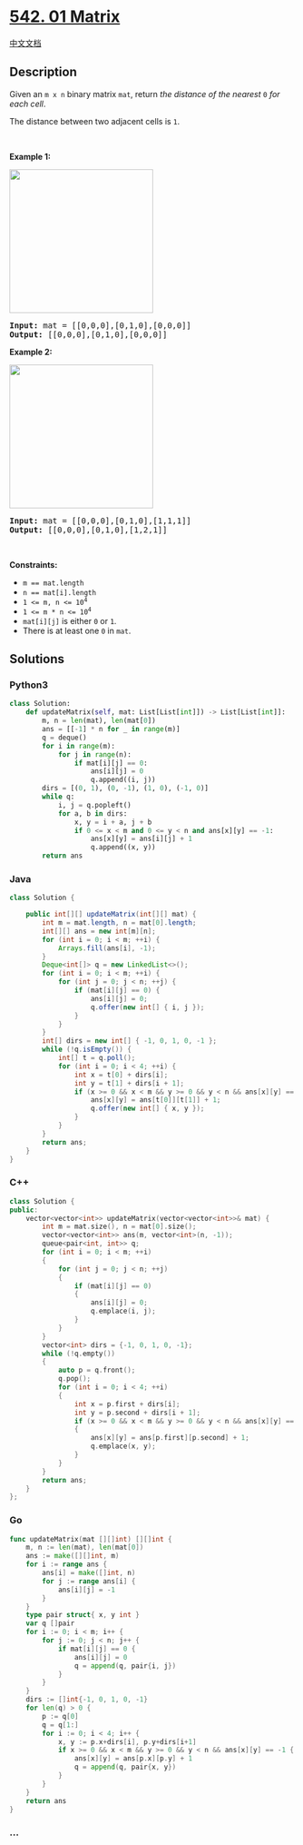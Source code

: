# [542. 01 Matrix](https://leetcode.com/problems/01-matrix)

[中文文档](/solution/0500-0599/0542.01%20Matrix/README.md)

## Description

<p>Given an <code>m x n</code> binary matrix <code>mat</code>, return <em>the distance of the nearest </em><code>0</code><em> for each cell</em>.</p>

<p>The distance between two adjacent cells is <code>1</code>.</p>

<p>&nbsp;</p>
<p><strong>Example 1:</strong></p>
<img alt="" src="https://cdn.jsdelivr.net/gh/doocs/leetcode@main/solution/0500-0599/0542.01%20Matrix/images/01-1-grid.jpg" style="width: 253px; height: 253px;" />
<pre>
<strong>Input:</strong> mat = [[0,0,0],[0,1,0],[0,0,0]]
<strong>Output:</strong> [[0,0,0],[0,1,0],[0,0,0]]
</pre>

<p><strong>Example 2:</strong></p>
<img alt="" src="https://cdn.jsdelivr.net/gh/doocs/leetcode@main/solution/0500-0599/0542.01%20Matrix/images/01-2-grid.jpg" style="width: 253px; height: 253px;" />
<pre>
<strong>Input:</strong> mat = [[0,0,0],[0,1,0],[1,1,1]]
<strong>Output:</strong> [[0,0,0],[0,1,0],[1,2,1]]
</pre>

<p>&nbsp;</p>
<p><strong>Constraints:</strong></p>

<ul>
	<li><code>m == mat.length</code></li>
	<li><code>n == mat[i].length</code></li>
	<li><code>1 &lt;= m, n &lt;= 10<sup>4</sup></code></li>
	<li><code>1 &lt;= m * n &lt;= 10<sup>4</sup></code></li>
	<li><code>mat[i][j]</code> is either <code>0</code> or <code>1</code>.</li>
	<li>There is at least one <code>0</code> in <code>mat</code>.</li>
</ul>

## Solutions

<!-- tabs:start -->

### **Python3**

```python
class Solution:
    def updateMatrix(self, mat: List[List[int]]) -> List[List[int]]:
        m, n = len(mat), len(mat[0])
        ans = [[-1] * n for _ in range(m)]
        q = deque()
        for i in range(m):
            for j in range(n):
                if mat[i][j] == 0:
                    ans[i][j] = 0
                    q.append((i, j))
        dirs = [(0, 1), (0, -1), (1, 0), (-1, 0)]
        while q:
            i, j = q.popleft()
            for a, b in dirs:
                x, y = i + a, j + b
                if 0 <= x < m and 0 <= y < n and ans[x][y] == -1:
                    ans[x][y] = ans[i][j] + 1
                    q.append((x, y))
        return ans
```

### **Java**

```java
class Solution {

    public int[][] updateMatrix(int[][] mat) {
        int m = mat.length, n = mat[0].length;
        int[][] ans = new int[m][n];
        for (int i = 0; i < m; ++i) {
            Arrays.fill(ans[i], -1);
        }
        Deque<int[]> q = new LinkedList<>();
        for (int i = 0; i < m; ++i) {
            for (int j = 0; j < n; ++j) {
                if (mat[i][j] == 0) {
                    ans[i][j] = 0;
                    q.offer(new int[] { i, j });
                }
            }
        }
        int[] dirs = new int[] { -1, 0, 1, 0, -1 };
        while (!q.isEmpty()) {
            int[] t = q.poll();
            for (int i = 0; i < 4; ++i) {
                int x = t[0] + dirs[i];
                int y = t[1] + dirs[i + 1];
                if (x >= 0 && x < m && y >= 0 && y < n && ans[x][y] == -1) {
                    ans[x][y] = ans[t[0]][t[1]] + 1;
                    q.offer(new int[] { x, y });
                }
            }
        }
        return ans;
    }
}

```

### **C++**

```cpp
class Solution {
public:
    vector<vector<int>> updateMatrix(vector<vector<int>>& mat) {
        int m = mat.size(), n = mat[0].size();
        vector<vector<int>> ans(m, vector<int>(n, -1));
        queue<pair<int, int>> q;
        for (int i = 0; i < m; ++i)
        {
            for (int j = 0; j < n; ++j)
            {
                if (mat[i][j] == 0)
                {
                    ans[i][j] = 0;
                    q.emplace(i, j);
                }
            }
        }
        vector<int> dirs = {-1, 0, 1, 0, -1};
        while (!q.empty())
        {
            auto p = q.front();
            q.pop();
            for (int i = 0; i < 4; ++i)
            {
                int x = p.first + dirs[i];
                int y = p.second + dirs[i + 1];
                if (x >= 0 && x < m && y >= 0 && y < n && ans[x][y] == -1)
                {
                    ans[x][y] = ans[p.first][p.second] + 1;
                    q.emplace(x, y);
                }
            }
        }
        return ans;
    }
};
```

### **Go**

```go
func updateMatrix(mat [][]int) [][]int {
	m, n := len(mat), len(mat[0])
	ans := make([][]int, m)
	for i := range ans {
		ans[i] = make([]int, n)
		for j := range ans[i] {
			ans[i][j] = -1
		}
	}
	type pair struct{ x, y int }
	var q []pair
	for i := 0; i < m; i++ {
		for j := 0; j < n; j++ {
			if mat[i][j] == 0 {
				ans[i][j] = 0
				q = append(q, pair{i, j})
			}
		}
	}
	dirs := []int{-1, 0, 1, 0, -1}
	for len(q) > 0 {
		p := q[0]
		q = q[1:]
		for i := 0; i < 4; i++ {
			x, y := p.x+dirs[i], p.y+dirs[i+1]
			if x >= 0 && x < m && y >= 0 && y < n && ans[x][y] == -1 {
				ans[x][y] = ans[p.x][p.y] + 1
				q = append(q, pair{x, y})
			}
		}
	}
	return ans
}
```

### **...**

```

```

<!-- tabs:end -->
